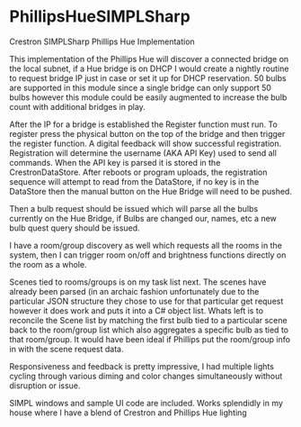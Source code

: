 # PhillipsHueSIMPLSharp
Crestron SIMPLSharp Phillips Hue Implementation

This implementation of the Phillips Hue will discover a connected bridge on the local subnet, if a Hue bridge is on DHCP I would create a nightly routine to request bridge IP just in case or set it up for DHCP reservation.
50 bulbs are supported in this module since a single bridge can only support 50 bulbs however this module could be easily augmented to increase the bulb count with additional bridges in play.

After the IP for a bridge is established the Register function must run. To register press the physical button on the top of the bridge and then trigger the register function. A digital feedback will show successful registration. Registration will determine the username (AKA API Key) used to send all commands. When the API key is parsed it is stored in the CrestronDataStore. After reboots or program uploads, the registration sequence will attempt to read from the DataStore, if no key is in the DataStore then the manual button on the Hue Bridge will need to be pushed.

Then a bulb request should be issued which will parse all the bulbs currently on the Hue Bridge, if Bulbs are changed our, names, etc a new bulb quest query should be issued.

I have a room/group discovery as well which requests all the rooms in the system, then I can trigger room on/off and brightness functions directly on the room as a whole.

Scenes tied to rooms/groups is on my task list next. The scenes have already been parsed (in an archaic fashion unfortunately due to the particular JSON structure they chose to use for that particular get request however it does work and puts it into a C# object list. Whats left is to reconcile the Scene list by matching the first bulb tied to a particular scene back to the room/group list which also aggregates a specific bulb as tied to that room/group. It would have been ideal if Phillips put the room/group info in with the  scene request data. 

Responsiveness and feedback is pretty impressive, I had multiple lights cycling through various diming and color changes simultaneously without disruption or issue.


SIMPL windows and sample UI code are included. Works splendidly in my house where I have a 
blend of Crestron and Phillips Hue lighting
